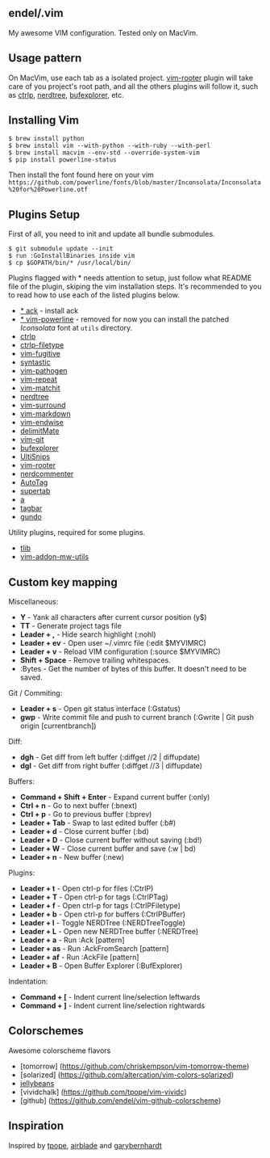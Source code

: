 endel/.vim
---

My awesome VIM configuration. Tested only on MacVim.

Usage pattern
---

On MacVim, use each tab as a isolated project.
[vim-rooter](https://github.com/airblade/vim-rooter) plugin will take care of
you project's root path, and all the others plugins will follow it, such as
[ctrlp](https://github.com/kien/ctrlp.vim),
[nerdtree](https://github.com/scrooloose/nerdtree),
[bufexplorer](https://github.com/corntrace/bufexplorer), etc.


Installing Vim
---

    $ brew install python
    $ brew install vim --with-python --with-ruby --with-perl
    $ brew install macvim --env-std --override-system-vim
    $ pip install powerline-status

Then install the font found here on your vim
`https://github.com/powerline/fonts/blob/master/Inconsolata/Inconsolata%20for%20Powerline.otf`



Plugins Setup
---

First of all, you need to init and update all bundle submodules.

    $ git submodule update --init
    $ run :GoInstallBinaries inside vim
    $ cp $GOPATH/bin/* /usr/local/bin/


Plugins flagged with * needs attention to setup, just follow what README file of the plugin, skiping the vim installation steps.
It's recommended to you to read how to use each of the listed plugins below.

 * [* ack](https://github.com/mileszs/ack.vim) - install ack
 * [* vim-powerline](https://github.com/Lokaltog/vim-powerline) - removed for now you can install the patched *Iconsolata* font at <code>utils</code> directory.
 * [ctrlp](https://github.com/kien/ctrlp.vim)
 * [ctrlp-filetype](https://github.com/endel/ctrlp-filetype.vim)
 * [vim-fugitive](https://github.com/tpope/vim-fugitive)
 * [syntastic](https://github.com/scrooloose/syntastic)
 * [vim-pathogen](https://github.com/tpope/vim-pathogen)
 * [vim-repeat](https://github.com/tpope/vim-repeat)
 * [vim-matchit](https://github.com/tsaleh/vim-matchit)
 * [nerdtree](https://github.com/scrooloose/nerdtree)
 * [vim-surround](https://github.com/tpope/vim-surround)
 * [vim-markdown](https://github.com/tpope/vim-markdown)
 * [vim-endwise](https://github.com/tpope/vim-endwise)
 * [delimitMate](https://github.com/Raimondi/delimitMate/)
 * [vim-git](https://github.com/tpope/vim-git)
 * [bufexplorer](https://github.com/corntrace/bufexplorer)
 * [UltiSnips](https://github.com/SirVer/ultisnips)
 * [vim-rooter](https://github.com/airblade/vim-rooter)
 * [nerdcommenter](https://github.com/scrooloose/nerdcommenter)
 * [AutoTag](https://github.com/vim-scripts/AutoTag)
 * [supertab](https://github.com/ervandew/supertab)
 * [a](https://github.com/vim-scripts/a.vim)
 * [tagbar](https://github.com/majutsushi/tagbar)
 * [gundo](https://github.com/sjl/gundo.vim)

Utility plugins, required for some plugins.

 * [tlib](https://github.com/tomtom/tlib_vim)
 * [vim-addon-mw-utils](https://github.com/MarcWeber/vim-addon-mw-utils)


Custom key mapping
---

Miscellaneous:

 * __Y__ - Yank all characters after current cursor position (y$)
 * __TT__ - Generate project tags file
 * __Leader + ,__ - Hide search highlight (:nohl)
 * __Leader + ev__ - Open user ~/.vimrc file (:edit $MYVIMRC)
 * __Leader + v__ - Reload VIM configuration (:source $MYVIMRC)
 * __Shift + Space__ - Remove trailing whitespaces.
 * :Bytes - Get the number of bytes of this buffer. It doesn't need to be saved.

Git / Commiting:

 * __Leader + s__ - Open git status interface (:Gstatus)
 * __gwp__ - Write commit file and push to current branch (:Gwrite | Git push origin [currentbranch])

Diff:

 * __dgh__ - Get diff from left buffer (:diffget //2 | diffupdate)
 * __dgl__ - Get diff from right buffer (:diffget //3 | diffupdate)

Buffers:

 * __Command + Shift + Enter__ - Expand current buffer (:only)
 * __Ctrl + n__ - Go to next buffer (:bnext)
 * __Ctrl + p__ - Go to previous buffer (:bprev)
 * __Leader + Tab__ - Swap to last edited buffer (:b#)
 * __Leader + d__ - Close current buffer (:bd)
 * __Leader + D__ - Close current buffer without saving (:bd!)
 * __Leader + W__ - Close current buffer and save (:w | bd)
 * __Leader + n__ - New buffer (:new)

Plugins:

 * __Leader + t__ - Open ctrl-p for files (:CtrlP)
 * __Leader + T__ - Open ctrl-p for tags (:CtrlPTag)
 * __Leader + f__ - Open ctrl-p for tags (:CtrlPFiletype)
 * __Leader + b__ - Open ctrl-p for buffers (:CtrlPBuffer)
 * __Leader + l__ - Toggle NERDTree (:NERDTreeToggle)
 * __Leader + L__ - Open new NERDTree buffer (:NERDTree)
 * __Leader + a__ - Run :Ack [pattern]
 * __Leader + as__ - Run :AckFromSearch [pattern]
 * __Leader + af__ - Run :AckFile [pattern]
 * __Leader + B__ - Open Buffer Explorer (:BufExplorer)

Indentation:

  * __Command + [__ - Indent current line/selection leftwards
  * __Command + ]__ - Indent current line/selection rightwards


Colorschemes
---

Awesome colorscheme flavors

 * [tomorrow] (https://github.com/chriskempson/vim-tomorrow-theme)
 * [solarized] (https://github.com/altercation/vim-colors-solarized)
 * [jellybeans](https://github.com/nanotech/jellybeans.vim)
 * [vividchalk] (https://github.com/tpope/vim-vividc)
 * [github] (https://github.com/endel/vim-github-colorscheme)


Inspiration
---

Inspired by [tpope](https://github.com/tpope), [airblade](https://github.com/airblade) and [garybernhardt](https://github.com/garybernhardt)
